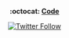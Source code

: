 <p align="center">
<strong > :octocat: <a href="https://github.com/quick-perf/quickperf"> Code</strong></a></strong>
</p>
<p align="center">
 <a href="https://twitter.com/quickperf">       
    <img src="https://img.shields.io/twitter/follow/QuickPerf.svg?label=Follow%20%40QuickPerf&style=social"  
         alt = "Twitter Follow">    
</a>
</p>
